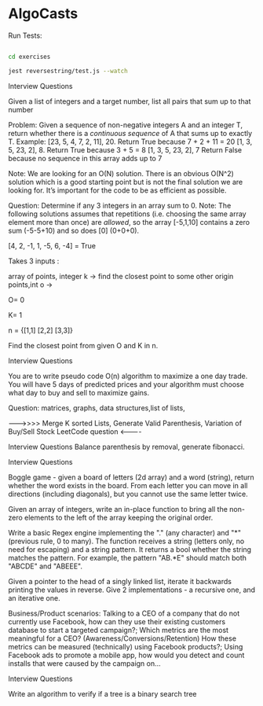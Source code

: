# AlgoCasts

Run Tests:

```bash

cd exercises

jest reversestring/test.js --watch

```

Interview Questions

Given a list of integers and a target number, list all pairs that sum up to that number

Problem: Given a sequence of non-negative integers A and an integer T, return whether there is a *continuous sequence* of A that sums up to exactly T.
Example:
[23, 5, 4, 7, 2, 11], 20. Return True because 7 + 2 + 11 = 20
[1, 3, 5, 23, 2], 8. Return True because 3 + 5 = 8
[1, 3, 5, 23, 2], 7 Return False because no sequence in this array adds up to 7

Note: We are looking for an O(N) solution. There is an obvious O(N^2) solution which is a good starting point but is not the final solution we are looking for. It’s important for the code to be as efficient as possible.

Question: Determine if any 3 integers in an array sum to 0.
Note: The following solutions assumes that repetitions (i.e. choosing the same array element more than once) are *allowed*, so the array [-5,1,10] contains a zero sum (-5-5+10) and so does [0] (0+0+0).

[4, 2, -1, 1, -5, 6, -4] = True


Takes 3 inputs :

array of points, integer k -> find the closest point to some other origin points,int o ->

O= 0

K= 1

n = {[1,1]
   [2,2]
   [3,3]}

Find the closest point from given O and K in n.

Interview Questions

You are to write pseudo code O(n) algorithm to maximize a one day trade. You will have 5 days of predicted prices and your algorithm must choose what day to buy and sell to maximize gains.

Question:
matrices, graphs, data structures,list of lists, 


--->>>> Merge K sorted Lists, Generate Valid Parenthesis, Variation of Buy/Sell Stock LeetCode question <----

Interview Questions
Balance parenthesis by removal, generate fibonacci.

Interview Questions

Boggle game - given a board of letters (2d array) and a word (string), return whether the word exists in the board. From each letter you can move in all directions (including diagonals), but you cannot use the same letter twice.

Given an array of integers, write an in-place function to bring all the non-zero elements to the left of the array keeping the original order.

Write a basic Regex engine implementing the "." (any character) and "*" (previous rule, 0 to many). The function receives a string (letters only, no need for escaping) and a string pattern. It returns a bool whether the string matches the pattern. For example, the pattern "AB.*E" should match both "ABCDE" and "ABEEE".

Given a pointer to the head of a singly linked list, iterate it backwards printing the values in reverse. Give 2 implementations - a recursive one, and an iterative one.

Business/Product scenarios: Talking to a CEO of a company that do not currently use Facebook, how can they use their existing customers database to start a targeted campaign?; Which metrics are the most meaningful for a CEO? (Awareness/Conversions/Retention) How these metrics can be measured (technically) using Facebook products?; Using Facebook ads to promote a mobile app, how would you detect and count installs that were caused by the campaign on…


Interview Questions

Write an algorithm to verify if a tree is a binary search tree 